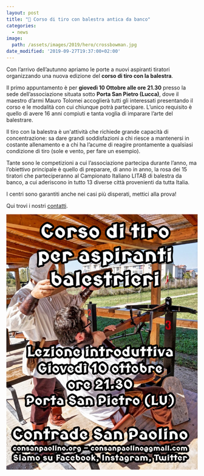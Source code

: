 ```yaml
---
layout: post
title: "🎯 Corso di tiro con balestra antica da banco"
categories:
  - news
image:
  path: /assets/images/2019/hero/crossbowman.jpg
date_modified: '2019-09-27T19:37:00+02:00'
---
```


Con l’arrivo dell’autunno apriamo le porte a nuovi aspiranti tiratori
organizzando una nuova edizione del **corso di tiro con la balestra**.

Il primo appuntamento è per **giovedì 10 Ottobre alle ore 21.30** presso la
sede dell’associazione situata sotto **Porta San Pietro (Lucca)**, dove il
maestro d’armi Mauro Tolomei accoglierà tutti gli interessati presentando il
corso e le modalità con cui chiunque potrà partecipare. L’unico requisito è
quello di avere 16 anni compiuti e tanta voglia di imparare l’arte del
balestrare.

<!-- more -->

Il tiro con la balestra è un'attività che richiede grande capacità di
concentrazione: sa dare grandi soddisfazioni a chi riesce a mantenersi in
costante allenamento e a chi ha l’acume di reagire prontamente a qualsiasi
condizione di tiro (sole e vento, per fare un esempio).

Tante sono le competizioni a cui l’associazione partecipa durante l’anno, ma
l’obiettivo principale è quello di preparare, di anno in anno, la rosa dei 15
tiratori che parteciperanno al Campionato Italiano LITAB di balestra da banco, a
cui aderiscono in tutto 13 diverse città provenienti da tutta Italia.

I centri sono garantiti anche nei casi più disperati, mettici alla prova!

Qui trovi i nostri [contatti](/contatti).

![manifesto corso di tiro balestra antica litab](/assets/images/2019/corso-balestrieri.jpg)
